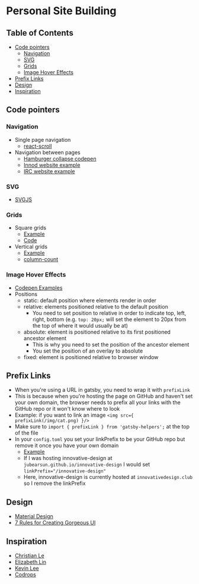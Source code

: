 # Personal Site Building

## Table of Contents
* [Code pointers](#code)
  * [Navigation](#nav)
  * [SVG](#svg)
  * [Grids](#grids)
  * [Image Hover Effects](#hover)
* [Prefix Links](#prefix)
* [Design](#design)
* [Inspiration](#inspiration)

<a name="code"></a>
## Code pointers

<a name="nav"></a>
### Navigation
* Single page navigation
  * [react-scroll](https://github.com/fisshy/react-scroll)
* Navigation between pages
  * [Hamburger collapse codepen](http://codepen.io/cle1994/pen/JRZkpL)
  * [Innod website example](https://github.com/jubearsun/innovative-design/blob/master/pages/_template.jsx)
  * [IRC website example](https://github.com/InnoD-WebTier/irc/blob/master/pages/_template.jsx)

<a name="svg"></a>
### SVG
* [SVGJS](http://svgjs.com/)

<a name="grids"></a>
### Grids
* Square grids
  * [Example](https://github.com/jubearsun/hex-sp16)
  * [Code](https://github.com/jubearsun/hex-sp16)
* Vertical grids
  * [Example](http://halloween.innovativedesign.club/)
  * [column-count](http://www.w3schools.com/cssreF/css3_pr_column-count.asp)

<a name="hover"></a>
### Image Hover Effects
* [Codepen Examples](http://codepen.io/jubearsun/pen/VmwWYJ)
* Positions
    * static: default position where elements render in order
    * relative: elements positioned relative to the default position
      * You need to set position to relative in order to indicate top,
        left, right, bottom (e.g. `top: 20px;` will set the element to 20px
        from the top of where it would usually be at)
    * absolute: element is positioned relative to its first positioned ancestor
      element
      * This is why you need to set the position of the ancestor element
      * You set the position of an overlay to absolute
    * fixed: element is positioned relative to browser window

<a name="prefix"></a>
## Prefix Links
* When you're using a URL in gatsby, you need to wrap it with `prefixLink`
* This is because when you're hosting the page on GitHub and haven't set your
  own domain, the browser needs to prefix all your links with the GitHub repo
  or it won't know where to look
* Example: if you want to link an image `<img src={ prefixLink(/img/cat.png) }/>`
* Make sure to `import { prefixLink } from 'gatsby-helpers';` at the top of the file
* In your `config.toml` you set your linkPrefix to be your GitHub repo but remove
  it once you have your own domain
  * [Example](https://github.com/jubearsun/innovative-design/blob/master/config.toml)
  * If I was hosting innovative-design at `jubearsun.github.io/innovative-design`
    I would set `linkPrefix="/innovative-design"`
  * Here, innovative-design is currently hosted at `innovativedesign.club` so I 
    remove the linkPrefix

<a name="design"></a>
## Design
* [Material Design](https://material.google.com/)
* [7 Rules for Creating Gorgeous UI](https://medium.com/@erikdkennedy/7-rules-for-creating-gorgeous-ui-part-1-559d4e805cda#.dq2xwhbnc)

<a name="inspiration"></a>
## Inspiration
* [Christian Le](http://christianle.com)
* [Elizabeth Lin](http://elizabethylin.com)
* [Kevin Lee](http://kevinmlee.io)
* [Codrops](http://tympanus.net/codrops/)
